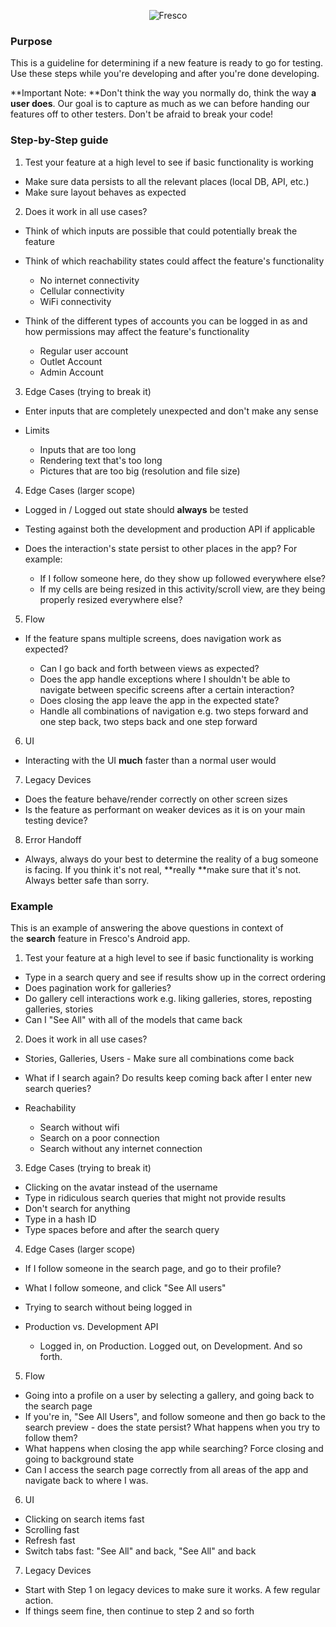 <p align="center" >
  <img src="https://s3.amazonaws.com/com.fresconews.v2.prod/static/images/wordmark-transparent-git4.png" alt="Fresco" title="Fresco News">
</p>

### Purpose

This is a guideline for determining if a new feature is ready to go for testing. Use these steps while you're developing and after you're done developing.

**Important Note: **Don't think the way you normally do, think the way **a user does**. Our goal is to capture as much as we can before handing our features off to other testers. Don't be afraid to break your code!

### Step-by-Step guide

1. Test your feature at a high level to see if basic functionality is working
  - Make sure data persists to all the relevant places (local DB, API, etc.)
  - Make sure layout behaves as expected

2. Does it work in all use cases?
  - Think of which inputs are possible that could potentially break the feature
  - Think of which reachability states could affect the feature's functionality
    
    - No internet connectivity
    - Cellular connectivity
    - WiFi connectivity
    
  - Think of the different types of accounts you can be logged in as and how permissions may affect the feature's functionality
  
    - Regular user account
    - Outlet Account
    - Admin Account
    
3. Edge Cases (trying to break it)  
  - Enter inputs that are completely unexpected and don't make any sense
  - Limits
   
    - Inputs that are too long
    - Rendering text that's too long
    - Pictures that are too big (resolution and file size)

4. Edge Cases (larger scope)
  - Logged in / Logged out state should **always** be tested
  - Testing against both the development and production API if applicable
  - Does the interaction's state persist to other places in the app? For example:
    
    - If I follow someone here, do they show up followed everywhere else?
    - If my cells are being resized in this activity/scroll view, are they being properly resized everywhere else?

5. Flow
  - If the feature spans multiple screens, does navigation work as expected?
    
    - Can I go back and forth between views as expected?
    - Does the app handle exceptions where I shouldn't be able to navigate between specific screens after a certain interaction?
    - Does closing the app leave the app in the expected state?
    - Handle all combinations of navigation e.g. two steps forward and one step back, two steps back and one step forward

6. UI
  - Interacting with the UI **much** faster than a normal user would

7. Legacy Devices
  - Does the feature behave/render correctly on other screen sizes
  - Is the feature as performant on weaker devices as it is on your main testing device?

8. Error Handoff
  - Always, always do your best to determine the reality of a bug someone is facing. If you think it's not real, **really **make sure that it's not. Always better safe than sorry.

### Example

This is an example of answering the above questions in context of the **search** feature in Fresco's Android app.

1. Test your feature at a high level to see if basic functionality is working
  - Type in a search query and see if results show up in the correct ordering
  - Does pagination work for galleries?
  - Do gallery cell interactions work e.g. liking galleries, stores, reposting galleries, stories
  - Can I "See All" with all of the models that came back

2. Does it work in all use cases?  
  - Stories, Galleries, Users - Make sure all combinations come back
  - What if I search again? Do results keep coming back after I enter new search queries?
  - Reachability
    
    - Search without wifi
    - Search on a poor connection
    - Search without any internet connection

3. Edge Cases (trying to break it)  
  - Clicking on the avatar instead of the username
  - Type in ridiculous search queries that might not provide results
  - Don't search for anything
  - Type in a hash ID
  - Type spaces before and after the search query

4. Edge Cases (larger scope)  
  - If I follow someone in the search page, and go to their profile?
  - What I follow someone, and click "See All users"
  - Trying to search without being logged in
  - Production vs. Development API
    
    - Logged in, on Production. Logged out, on Development. And so forth.

5. Flow
  - Going into a profile on a user by selecting a gallery, and going back to the search page
  - If you're in, "See All Users", and follow someone and then go back to the search preview - does the state persist? What happens when you try to follow them?
  - What happens when closing the app while searching? Force closing and going to background state
  - Can I access the search page correctly from all areas of the app and navigate back to where I was.

6. UI
  - Clicking on search items fast
  - Scrolling fast
  - Refresh fast
  - Switch tabs fast: "See All" and back, "See All" and back

7. Legacy Devices  
  - Start with Step 1 on legacy devices to make sure it works. A few regular action.
  - If things seem fine, then continue to step 2 and so forth
